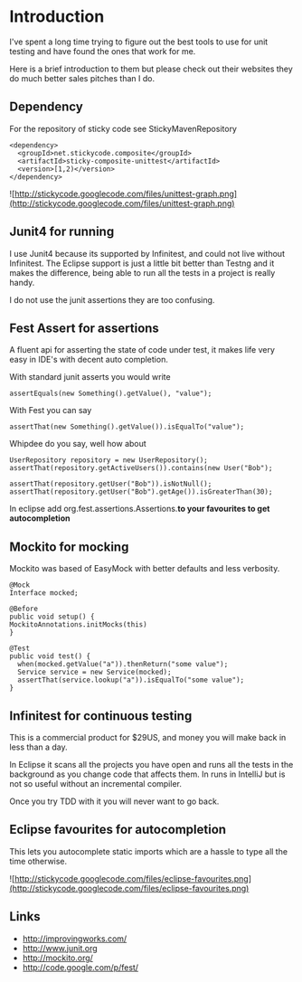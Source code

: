 # Introduction #

I've spent a long time trying to figure out the best tools to use for unit testing and have found the ones that work for me.

Here is a brief introduction to them but please check out their websites they do much better sales pitches than I do.

## Dependency ##

For the repository of sticky code see StickyMavenRepository

```
<dependency>
  <groupId>net.stickycode.composite</groupId>
  <artifactId>sticky-composite-unittest</artifactId>
  <version>[1,2)</version>
</dependency>
```

![http://stickycode.googlecode.com/files/unittest-graph.png](http://stickycode.googlecode.com/files/unittest-graph.png)

## Junit4 for running ##

I use Junit4 because its supported by Infinitest, and could not live without Infinitest.
The Eclipse support is just a little bit better than Testng and it makes the difference, being able to run all the tests in a project is really handy.

I do not use the junit assertions they are too confusing.

## Fest Assert for assertions ##

A fluent api for asserting the state of code under test, it makes life very easy in IDE's with decent auto completion.

With standard junit asserts you would write
```
assertEquals(new Something().getValue(), "value");
```
With Fest you can say
```
assertThat(new Something().getValue()).isEqualTo("value");
```

Whipdee do you say, well how about
```
UserRepository repository = new UserRepository();
assertThat(repository.getActiveUsers()).contains(new User("Bob");

assertThat(repository.getUser("Bob")).isNotNull();
assertThat(repository.getUser("Bob").getAge()).isGreaterThan(30);
```

In eclipse add org.fest.assertions.Assertions.**to your favourites to get autocompletion**

## Mockito for mocking ##

Mockito was based of EasyMock with better defaults and less verbosity.

```
@Mock
Interface mocked;

@Before
public void setup() { 
MockitoAnnotations.initMocks(this) 
}

@Test 
public void test() {
  when(mocked.getValue("a")).thenReturn("some value");
  Service service = new Service(mocked);
  assertThat(service.lookup("a")).isEqualTo("some value");
}
```

## Infinitest for continuous testing ##

This is a commercial product for $29US, and money you will make back in less than a day.

In Eclipse it scans all the projects you have open and runs all the tests in the background as you change code that affects them. In runs in IntelliJ but is not so useful without an incremental compiler.

Once you try TDD with it you will never want to go back.

## Eclipse favourites for autocompletion ##

This lets you autocomplete static imports which are a hassle to type all the time otherwise.

![http://stickycode.googlecode.com/files/eclipse-favourites.png](http://stickycode.googlecode.com/files/eclipse-favourites.png)

## Links ##

  * http://improvingworks.com/
  * http://www.junit.org
  * http://mockito.org/
  * http://code.google.com/p/fest/